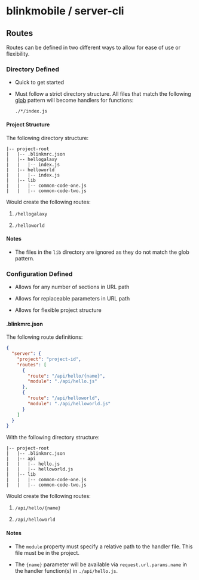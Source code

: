 # blinkmobile / server-cli

## Routes

Routes can be defined in two different ways to allow for ease of use or flexibility.

### Directory Defined

-   Quick to get started

-   Must follow a strict directory structure. All files that match the following [glob](https://github.com/isaacs/node-glob) pattern will become handlers for functions:

    ```
    ./*/index.js
    ```

#### Project Structure

The following directory structure:

```
|-- project-root
|   |-- .blinkmrc.json
|   |-- hellogalaxy
|   |   |-- index.js
|   |-- helloworld
|   |   |-- index.js
|   |-- lib
|   |   |-- common-code-one.js
|   |   |-- common-code-two.js
```

Would create the following routes:

1.  `/hellogalaxy`

1.  `/helloworld`

#### Notes

-   The files in the `lib` directory are ignored as they do not match the glob pattern.

### Configuration Defined

-   Allows for any number of sections in URL path

-   Allows for replaceable parameters in URL path

-   Allows for flexible project structure

#### .blinkmrc.json

The following route definitions:

```json
{
  "server": {
    "project": "project-id",
    "routes": [
      {
        "route": "/api/hello/{name}",
        "module": "./api/hello.js"
      },
      {
        "route": "/api/helloworld",
        "module": "./api/helloworld.js"
      }
    ]
  }
}
```

With the following directory structure:

```
|-- project-root
|   |-- .blinkmrc.json
|   |-- api
|   |   |-- hello.js
|   |   |-- helloworld.js
|   |-- lib
|   |   |-- common-code-one.js
|   |   |-- common-code-two.js
```

Would create the following routes:

1.  `/api/hello/{name}`

1.  `/api/helloworld`

#### Notes

-   The `module` property must specify a relative path to the handler file. This file must be in the project.

-   The `{name}` parameter will be available via `request.url.params.name` in the handler function(s) in `./api/hello.js`.
